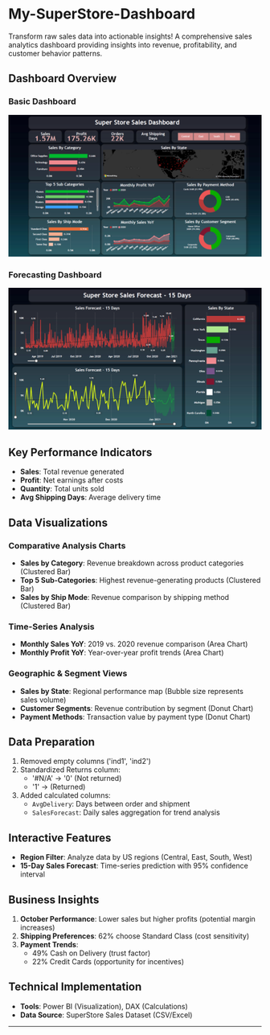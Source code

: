 # My-SuperStore-Dashboard
Transform raw sales data into actionable insights!
A comprehensive sales analytics dashboard providing insights into revenue, profitability, and customer behavior patterns.

## Dashboard Overview
### Basic Dashboard
![Sales Dashboard Preview](Assets/Glance1.png)

### Forecasting Dashboard
![Sales Dashboard Preview](Assets/Glance2.png)


## Key Performance Indicators
- **Sales**: Total revenue generated
- **Profit**: Net earnings after costs
- **Quantity**: Total units sold
- **Avg Shipping Days**: Average delivery time

## Data Visualizations

### Comparative Analysis Charts
- **Sales by Category**: Revenue breakdown across product categories (Clustered Bar)
- **Top 5 Sub-Categories**: Highest revenue-generating products (Clustered Bar)
- **Sales by Ship Mode**: Revenue comparison by shipping method (Clustered Bar)

### Time-Series Analysis
- **Monthly Sales YoY**: 2019 vs. 2020 revenue comparison (Area Chart)
- **Monthly Profit YoY**: Year-over-year profit trends (Area Chart)

### Geographic & Segment Views
- **Sales by State**: Regional performance map (Bubble size represents sales volume)
- **Customer Segments**: Revenue contribution by segment (Donut Chart)
- **Payment Methods**: Transaction value by payment type (Donut Chart)

## Data Preparation
1. Removed empty columns ('ind1', 'ind2')
2. Standardized Returns column:
   - '#N/A' → '0' (Not returned)
   - '1' → (Returned)
3. Added calculated columns:
   - `AvgDelivery`: Days between order and shipment
   - `SalesForecast`: Daily sales aggregation for trend analysis

## Interactive Features
- **Region Filter**: Analyze data by US regions (Central, East, South, West)
- **15-Day Sales Forecast**: Time-series prediction with 95% confidence interval

## Business Insights
1. **October Performance**: Lower sales but higher profits (potential margin increases)
2. **Shipping Preferences**: 62% choose Standard Class (cost sensitivity)
3. **Payment Trends**:
   - 49% Cash on Delivery (trust factor)
   - 22% Credit Cards (opportunity for incentives)

## Technical Implementation
- **Tools**: Power BI (Visualization), DAX (Calculations)
- **Data Source**: SuperStore Sales Dataset (CSV/Excel)

---


